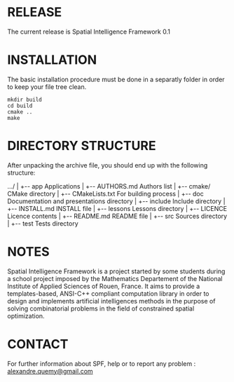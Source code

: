 # RELEASE

The current release is Spatial Intelligence Framework 0.1

# INSTALLATION

The basic installation procedure must be done in a separatly folder in order to keep your file tree clean.

    mkdir build
    cd build
    cmake ..
    make

# DIRECTORY STRUCTURE

After unpacking the archive file, you should end up with the following structure:

.../
   |
   +-- app                        Applications
   |
   +-- AUTHORS.md				  Authors list 
   |
   +-- cmake/				      CMake directory
   |
   +-- CMakeLists.txt			  For building process
   |
   +-- doc                        Documentation and presentations directory
   |
   +-- include                    Include directory 
   |
   +-- INSTALL.md                 INSTALL file
   |
   +-- lessons                    Lessons directory
   |
   +-- LICENCE  				  Licence contents
   |
   +-- README.md				  README file
   |
   +-- src			              Sources directory
   |
   +-- test                       Tests directory


# NOTES

Spatial Intelligence Framework is a project started by some students during a school project imposed by the Mathematics Departement of the National Institute of Applied Sciences of Rouen, France.
It aims to provide a templates-based, ANSI-C++ compliant computation library in order to design and implements artificial intelligences methods in the purpose of solving combinatorial problems in the field of constrained spatial optimization.

# CONTACT

For further information about SPF, help or to report any problem :
alexandre.quemy@gmail.com

